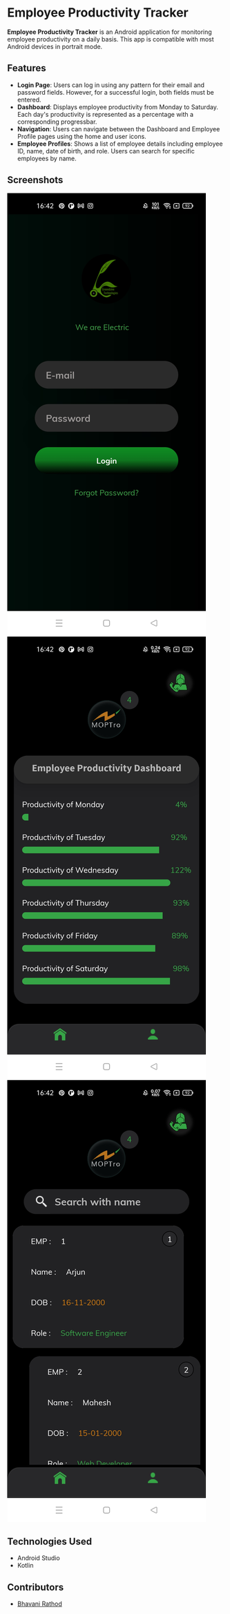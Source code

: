 # Employee Productivity Tracker

**Employee Productivity Tracker** is an Android application for monitoring employee productivity on a daily basis. This app is compatible with most Android devices in portrait mode.

## Features

- **Login Page**: Users can log in using any pattern for their email and password fields. However, for a successful login, both fields must be entered.
- **Dashboard**: Displays employee productivity from Monday to Saturday. Each day's productivity is represented as a percentage with a corresponding progressbar.
- **Navigation**: Users can navigate between the Dashboard and Employee Profile pages using the home and user icons.
- **Employee Profiles**: Shows a list of employee details including employee ID, name, date of birth, and role. Users can search for specific employees by name.
  
## Screenshots

![Login Page](screenshots/login_page.jpg)
![Dashboard](screenshots/dashboard.jpg)
![Employee Profiles](screenshots/employee_profiles.jpg)

## Technologies Used

- Android Studio
- Kotlin

## Contributors

- [Bhavani Rathod](https://github.com/Bhavani-Rathod)
